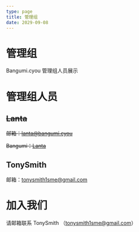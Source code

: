 ```yaml
---
type: page
title: 管理组
date: 2029-09-08
---
```

# 管理组
Bangumi.cyou 管理组人员展示

# 管理组人员
## ~~Lanta~~
~~邮箱：lanta@bangumi.cyou~~

~~Bangumi：[Lanta](https://bgm.tv/user/717544)~~
## TonySmith
邮箱：tonysmith1sme@gmail.com


# 加入我们
请邮箱联系 TonySmith （tonysmith1sme@gmail.com） 
